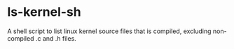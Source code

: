 # ls-kernel-sh
A shell script to list linux kernel source files that is compiled, excluding non-compiled .c and .h files.
